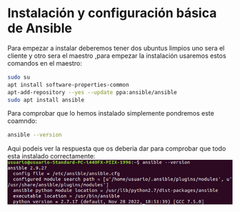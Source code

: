 # Instalación y configuración básica de Ansible
Para empezar a instalar deberemos tener dos ubuntus limpios uno sera el cliente y otro sera el maestro ,para empezar la instalación usaremos estos comandos en el maestro:
```bash
sudo su
apt install software-properties-common
apt-add-repository --yes --update ppa:ansible/ansible
sudo apt install ansible
```
Para comprobar que lo hemos instalado simplemente pondremos este coamndo:
```bash
ansible --version
```
Aqui podeis ver la respuesta que os deberia dar para comprobar que todo esta instalado correctamente:  
![version ansible](https://github.com/AlvaroAMGX/Aprovisionamiento_con_Ansible/blob/main/imagenes/ansible1.png)
